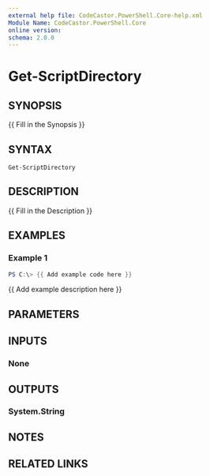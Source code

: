 ```yaml
---
external help file: CodeCastor.PowerShell.Core-help.xml
Module Name: CodeCastor.PowerShell.Core
online version:
schema: 2.0.0
---
```


# Get-ScriptDirectory

## SYNOPSIS
{{ Fill in the Synopsis }}

## SYNTAX

```
Get-ScriptDirectory
```

## DESCRIPTION
{{ Fill in the Description }}

## EXAMPLES

### Example 1
```powershell
PS C:\> {{ Add example code here }}
```

{{ Add example description here }}

## PARAMETERS

## INPUTS

### None

## OUTPUTS

### System.String

## NOTES

## RELATED LINKS
